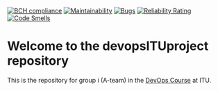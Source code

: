 [![BCH compliance](https://bettercodehub.com/edge/badge/Arklaide/devopsITUproject?branch=main)](https://bettercodehub.com/)
[![Maintainability](https://api.codeclimate.com/v1/badges/a8bc85edf30670f0f2a2/maintainability)](https://codeclimate.com/github/Arklaide/devopsITUproject/maintainability)
[![Bugs](https://sonarcloud.io/api/project_badges/measure?project=Arklaide_devopsITUproject&metric=bugs)](https://sonarcloud.io/summary/new_code?id=Arklaide_devopsITUproject)
[![Reliability Rating](https://sonarcloud.io/api/project_badges/measure?project=Arklaide_devopsITUproject&metric=reliability_rating)](https://sonarcloud.io/summary/new_code?id=Arklaide_devopsITUproject)
[![Code Smells](https://sonarcloud.io/api/project_badges/measure?project=Arklaide_devopsITUproject&metric=code_smells)](https://sonarcloud.io/summary/new_code?id=Arklaide_devopsITUproject)
# Welcome to the devopsITUproject repository

This is the repository for group i (A-team) in the [DevOps Course](https://github.com/itu-devops/) at ITU.
